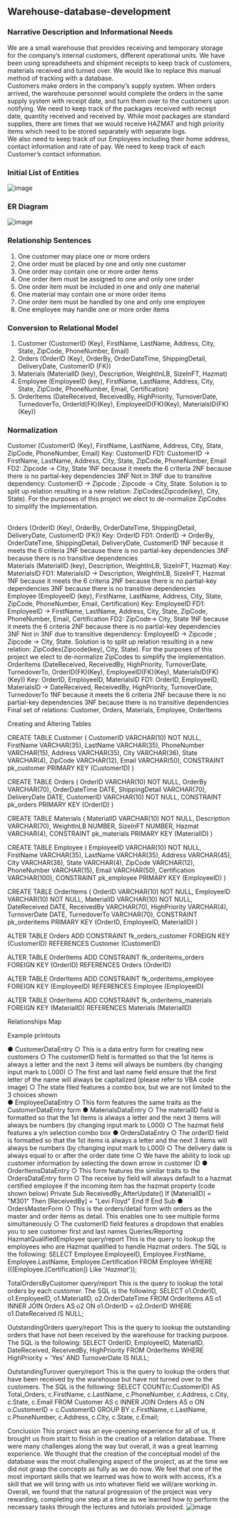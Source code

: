 ## Warehouse-database-development

### Narrative Description and Informational Needs
We are a small warehouse that provides receiving and temporary storage for the company’s internal customers, different operational units. We have been using spreadsheets and shipment receipts to keep track of customers, materials received and turned over. We would like to replace this manual method of tracking with a database.<br/>
Customers make orders in the company’s supply system. When orders arrived, the warehouse personnel would complete the orders in the same supply system with receipt date, and turn them over to the customers upon notifying. We need to keep track of the packages received with receipt date, quantity received and received by. While most packages are standard supplies, there are times that we would receive HAZMAT and high priority items which need to be stored separately with separate logs. <br/>
We also need to keep track of our Employees including their home address, contact information and rate of pay. We need to keep track of each Customer’s contact information. <br/>

### Initial List of Entities


![image](https://user-images.githubusercontent.com/27581761/115129932-a5d60e80-9fb8-11eb-8710-be62c775becd.png)

 
### ER Diagram
 
![image](https://user-images.githubusercontent.com/27581761/115129987-580dd600-9fb9-11eb-9c14-3cc61ca9bb36.png)
   
 
 

### Relationship Sentences
 
1)   One customer may place one or more orders
2)   One order must be placed by one and only one customer
3)   One order may contain one or more order items
4)   One order item must be assigned to one and only one order
5)   One order item must be included in one and only one material
6)   One material may contain one or more order items
7)   One order item must be handled by one and only one employee
8)   One employee may handle one or more order items
 
### Conversion to Relational Model
 
1.	Customer (CustomerID (Key), FirstName, LastName, Address, City, State, ZipCode, PhoneNumber, Email)
2.	Orders (OrderID (Key), OrderBy, OrderDateTime, ShippingDetail, DeliveryDate, CustomerID (FK))
3.	Materials (MaterialID (key), Description, WeightInLB, SizeInFT, Hazmat)
4.	Employee (EmployeeID (key), FirstName, LastName, Address, City, State, ZipCode, PhoneNumber, Email, Certification)
5.	OrderItems (DateReceived, ReceivedBy, HighPriority, TurnoverDate, TurnedoverTo, OrderId(FK)(Key), EmployeeID(FK)(Key), MaterialsID(FK)(Key))
 
 
### Normalization
 
Customer (CustomerID (Key), FirstName, LastName, Address, City, State, ZipCode, PhoneNumber, Email)
Key: CustomerID
FD1: CustomerID -> FirstName, LastName, Address, City, State, ZipCode, PhoneNumber, Email
FD2: Zipcode -> City, State
1NF because it meets the 6 criteria
2NF because there is no partial-key dependencies
3NF Not in 3NF due to transitive dependency: CustomerID -> Zipcode ;  Zipcode -> City, State. Solution is to split up relation resulting in a new relation:  ZipCodes(Zipcode(key), City, State). For the purposes of this project we elect to de-normalize ZipCodes to simplify the implementation.
 
<br/>
Orders (OrderID (Key), OrderBy, OrderDateTime, ShippingDetail, DeliveryDate, CustomerID (FK))
Key: OrderID
FD1: OrderID -> OrderBy, OrderDateTime, ShippingDetail, DeliveryDate, CustomerID
1NF because it meets the 6 criteria
2NF because there is no partial-key dependencies
3NF because there is no transitive dependencies
<br/>
Materials (MaterialID (key), Description, WeightInLB, SizeInFT, Hazmat)
Key: MaterialsID
FD1: MaterialsID -> Description, WeightInLB, SizeInFT, Hazmat
1NF because it meets the 6 criteria
2NF because there is no partial-key dependencies
3NF because there is no transitive dependencies
<br/>
Employee (EmployeeID (key), FirstName, LastName, Address, City, State, ZipCode, PhoneNumber, Email, Certification)
Key: EmployeeID
FD1: EmployeeID -> FirstName, LastName, Address, City, State, ZipCode, PhoneNumber, Email, Certification
FD2: ZipCode-> City, State
1NF because it meets the 6 criteria
2NF because there is no partial-key dependencies
3NF Not in 3NF due to transitive dependency: EmployeeID -> Zipcode ;  Zipcode -> City, State. Solution is to split up relation resulting in a new relation:  ZipCodes(Zipcode(key), City, State). For the purposes of this project we elect to de-normalize ZipCodes to simplify the implementation.
<br/>
OrderItems (DateReceived, ReceivedBy, HighPriority, TurnoverDate, TurnedoverTo, OrderID(FK)(Key), EmployeeID(FK)(Key), MaterialsID(FK)(Key))
Key: OrderID, EmployeeID, MaterialsID
FD1: OrderID, EmployeeID, MaterialsID  -> DateReceived, ReceivedBy, HighPriority, TurnoverDate, TurnedoverTo
1NF because it meets the 6 criteria
2NF because there is no partial-key dependencies
3NF because there is no transitive dependencies
<br/> 
Final set of relations: Customer, Orders, Materials, Employee, OrderItems
 
Creating and Altering Tables
 
CREATE TABLE Customer
(
	CustomerID   VARCHAR(10) NOT NULL,
	FirstName	VARCHAR(35),
	LastName 	VARCHAR(35),
	PhoneNumber  VARCHAR(15),
	Address  	VARCHAR(35),
	City         VARCHAR(36),
	State        VARCHAR(4),
	ZipCode  	VARCHAR(12),
	Email    	VARCHAR(50),
	CONSTRAINT pk_customer
      	PRIMARY KEY (CustomerID)
)
 
 
CREATE TABLE Orders
(
	OrderID   	 VARCHAR(10) NOT NULL,
	OrderBy  	  VARCHAR(70),
	OrderDateTime  DATE,
	ShippingDetail VARCHAR(70),
	DeliveryDate   DATE,
	CustomerID 	VARCHAR(10) NOT NULL,
	CONSTRAINT pk_orders
      	PRIMARY KEY (OrderID)
)
 
CREATE TABLE Materials
(
	MaterialID     	VARCHAR(10) NOT NULL,
    Description   	 VARCHAR(70),
	WeightInLB  	   NUMBER,
    SizeInFT  	     NUMBER,
    Hazmat     	    VARCHAR(4),
	CONSTRAINT pk_materials
    	PRIMARY KEY (MaterialID)
)
 
CREATE TABLE Employee
(
	EmployeeID 	VARCHAR(10) NOT NULL,
	FirstName  	VARCHAR(35),
    LastName   	VARCHAR(35),
    Address    	VARCHAR(45),
	City           VARCHAR(36),
	State          VARCHAR(4),
	ZipCode    	VARCHAR(12),
    PhoneNumber    VARCHAR(15),
	Email      	VARCHAR(50),
	Certification  VARCHAR(100),
 	CONSTRAINT pk_employee
   	PRIMARY KEY (EmployeeID)
)
 
 
CREATE TABLE OrderItems
(
    OrderID    	VARCHAR(10) NOT NULL,
	EmployeeID 	VARCHAR(10) NOT NULL,
	MaterialID 	VARCHAR(10) NOT NULL,
	DateReceived   DATE,
    ReceivedBy 	VARCHAR(70),
    HighPriority   VARCHAR(4),
    TurnoverDate   DATE,
	TurnedoverTo   VARCHAR(70),
	CONSTRAINT pk_orderitems
        PRIMARY KEY (OrderID, EmployeeID, MaterialID)
)
 
 
ALTER TABLE Orders
   ADD CONSTRAINT fk_orders_customer
 	FOREIGN KEY (CustomerID)
        REFERENCES Customer (CustomerID)
 
ALTER TABLE OrderItems
   ADD CONSTRAINT fk_orderitems_orders
 	FOREIGN KEY (OrderID)
        REFERENCES Orders (OrderID)
 
ALTER TABLE OrderItems
   ADD CONSTRAINT fk_orderitems_employee
 	FOREIGN KEY (EmployeeID)
        REFERENCES Employee (EmployeeID)
 
ALTER TABLE OrderItems
   ADD CONSTRAINT fk_orderitems_materials
 	FOREIGN KEY (MaterialID)
        REFERENCES Materials (MaterialID)
    
Relationships Map
 
 





Example printouts 

























































































































































●	CustomerDataEntry
○	This is a data entry form for creating new customers
○	The customerID field is formatted so that the 1st items is always a letter and the next 3 items will always be numbers (by changing input mark to L000)
○	 The first and last name field ensure that the first letter of the name will always be capitalized (please refer to VBA code image)
○	The state filed features a combo box, but we are not limited to the 3 choices shown  
●	EmployeeDataEntry
○	This form features the same traits as the CustomerDataEntry form 
●	MaterialsDataEntry
○	The materialID field is formatted so that the 1st items is always a letter and the next 3 items will always be numbers (by changing input mark to L000)
○	The hazmat field features a y/n selection combo box
●	OrdersDataEntry
○	The orderID field is formatted so that the 1st items is always a letter and the next 3 items will always be numbers (by changing input mark to L000)
○	The delivery date is always equal to or after the order date time
○	We have the ability to look up customer information by selecting the down arrow in customer ID
●	OrderItemsDataEntry
○	This form features the similar traits to the OrdersDataEntry form
○	The receive by field will always default to a hazmat certified employee if the incoming item has the hazmat property (code shown below)
Private Sub ReceivedBy_AfterUpdate()
If [MaterialID] = "M301" Then
[ReceivedBy] = "Levi Floyd"
End If
End Sub
●	OrdersMasterForm
○	This is the orders/detail form with orders as the master and order items as detail. This enables one to see multiple forms simultaneously 
○	The customerID field features a dropdown that enables you to see customer first and last names 
Queries/Reporting
HazmatQualifiedEmployee query/report
This is the query to lookup the employees who are Hazmat qualified to handle Hazmat orders. The SQL is the following:
SELECT Employee.EmployeeID, Employee.FirstName, Employee.LastName, Employee.Certification
FROM Employee
WHERE (((Employee.[Certification]) Like '*Hazmat*'));
 
TotalOrdersByCustomer query/report
This is the query to lookup the total orders by each customer. The SQL is the following:
SELECT o1.OrderID, o1.EmployeeID, o1.MaterialID, o2.OrderDateTime
FROM OrderItems AS o1 INNER JOIN Orders AS o2 ON o1.OrderID = o2.OrderID
WHERE o1.DateReceived IS NULL;
 
OutstandingOrders query/report
This is the query to lookup the outstanding orders that have not been received by the warehouse for tracking purpose. The SQL is the following:
SELECT OrderID, EmployeeID, MaterialID, DateReceived, ReceivedBy, HighPriority
FROM OrderItems
WHERE HighPriority = 'Yes' AND TurnoverDate IS NULL;


OutstandingTurover query/report
This is the query to lookup the orders that have been received by the warehouse but have not turned over to the customers. The SQL is the following:
SELECT COUNT(c.CustomerID) AS Total_Orders, c.FirstName, c.LastName, c.PhoneNumber, c.Address, c.City, c.State, c.Email
FROM Customer AS c INNER JOIN Orders AS o ON o.CustomerID = c.CustomerID
GROUP BY c.FirstName, c.LastName, c.PhoneNumber, c.Address, c.City, c.State, c.Email;

Conclusion
	This project was an eye-opening experience for all of us, it brought us from start to finish in the creation of a relation database. There were many challenges along the way but overall, it was a great learning experience. We thought that the creation of the conceptual model of the database was the most challenging aspect of the project, as at the time we did not grasp the concepts as fully as we do now. We feel that one of the most important skills that we learned was how to work with access, it’s a skill that we will bring with us into whatever field we will/are working in. 
Overall, we found that the natural progression of the project was very rewarding, completing one step at a time as we learned how to perform the necessary tasks through the lectures and tutorials provided. 
![image](https://user-images.githubusercontent.com/27581761/115129941-bc7c6580-9fb8-11eb-98e4-c81bcd4db1d1.png)

